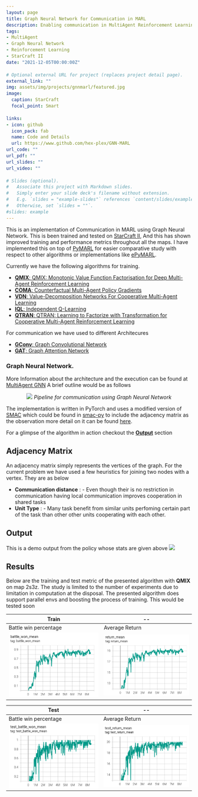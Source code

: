 ```yaml
---
layout: page
title: Graph Neural Network for Communication in MARL
description: Enabling communication in MultiAgent Reinforcement Learning using Graph.
tags:
- MultiAgent
- Graph Neural Network
- Reinforcement Learning
- StarCraft II
date: "2021-12-05T00:00:00Z"

# Optional external URL for project (replaces project detail page).
external_link: ""
img: assets/img/projects/gnnmarl/featured.jpg
image:
  caption: StarCraft
  focal_point: Smart

links:
- icon: github
  icon_pack: fab
  name: Code and Details
  url: https://www.github.com/hex-plex/GNN-MARL
url_code: ""
url_pdf: ""
url_slides: ""
url_video: ""

# Slides (optional).
#   Associate this project with Markdown slides.
#   Simply enter your slide deck's filename without extension.
#   E.g. `slides = "example-slides"` references `content/slides/example-slides.md`.
#   Otherwise, set `slides = ""`.
#slides: example
---
```

This is an implementation of Communication in MARL using Graph Neural Network. This is been trained and tested on [StarCraft II](https://github.com/deepmind/pysc2), And this has shown improved training and performance metrics throughout all the maps. I have implemented this on top of [PyMARL](https://github.com/oxwhirl/pymarl) for easier comparative study with respect to other algorithms or implementations like [ePyMARL](https://github.com/uoe-agents/epymarl). 

Currently we have the following algorithms for training.
- [**QMIX**: QMIX: Monotonic Value Function Factorisation for Deep Multi-Agent Reinforcement Learning](https://arxiv.org/abs/1803.11485)
- [**COMA**: Counterfactual Multi-Agent Policy Gradients](https://arxiv.org/abs/1705.08926)
- [**VDN**: Value-Decomposition Networks For Cooperative Multi-Agent Learning](https://arxiv.org/abs/1706.05296) 
- [**IQL**: Independent Q-Learning](https://arxiv.org/abs/1511.08779)
- [**QTRAN**: QTRAN: Learning to Factorize with Transformation for Cooperative Multi-Agent Reinforcement Learning](https://arxiv.org/abs/1905.05408)

For communication we have used to different Architecures

- [**GConv**: Graph Convolutional Network](https://arxiv.org/abs/1609.02907)
- [**GAT**: Graph Attention Network](https://arxiv.org/abs/1710.10903)

### Graph Neural Network.

More Information about the architecture and the execution can be found at [MultiAgent GNN](https://hex-plex.github.io/project/gnn-marl/)
A brief outline would be as follows

<p align="center">
<img src="{{relative_url}}/assets/img/projects/gnnmarl/gnn.png" />
<i>Pipeline for communication using Graph Neural Network</i>
</p>


The implementation is written in PyTorch and uses a modified version of [SMAC](https://github.com/oxwhirl/smac) which could be found in [smac-py](/smac-py/) to include the adjacency matrix as the observation more detail on it can be found [here](#adjacency-matrix).

For a glimpse of the algorithm in action checkout the [**Output**](#output) section


## Adjacency Matrix

An adjacency matrix simply represents the vertices of the graph. For the current problem we have used a few heuristics for joining two nodes with a vertex. They are as below
- **Communication distance** : - Even though their is no restriction in communication having local communication improves cooperation in shared tasks
- **Unit Type** : - Many task benefit from similar units perfoming certain part of the task than other other units cooperating with each other.

## Output
This is a demo output from the policy whose stats are given above
![](https://raw.githubusercontent.com/hex-plex/GNN-MARL/master/media/output.gif) 

## Results

Below are the training and test metric of the presented algorithm with **QMIX** on map 2s3z. The study is limited to the number of experiments due to limitation in computation at the disposal. The presented algorithm does support parallel envs and boosting the process of training. This would be tested soon


|Train|--|
|--|--|
|Battle win percentage| Average Return|
|![](https://raw.githubusercontent.com/hex-plex/GNN-MARL/master/media/train_battle_win_percentage.png)|![](https://raw.githubusercontent.com/hex-plex/GNN-MARL/master/media/train_return_mean.png)|

|Test|--|
|--|--|
|Battle win percentage| Average Return|
|![](https://raw.githubusercontent.com/hex-plex/GNN-MARL/master/media/test_battle_win_percentage.png)|![](https://raw.githubusercontent.com/hex-plex/GNN-MARL/master/media/test_return_mean.png)|